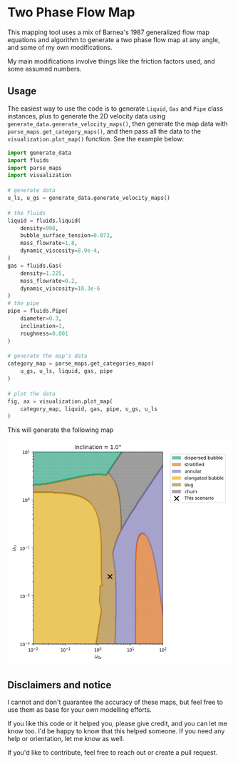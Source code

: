 # Two Phase Flow Map

This mapping tool uses a mix of Barnea's 1987 generalized flow map equations and algorithm to generate a two phase flow map at any angle, and some of my own modifications. 

My main modifications involve things like the friction factors used, and some assumed numbers.

## Usage 

The easiest way to use the code is to generate `Liquid`, `Gas` and `Pipe` class instances, plus to generate the 2D velocity data using `generate_data.generate_velocity_maps()`, then generate the map data with `parse_maps.get_category_maps()`, and then pass all the data to the  `visualization.plot_map()` function. See the example below:

```python
import generate_data
import fluids
import parse_maps
import visualization

# generate data
u_ls, u_gs = generate_data.generate_velocity_maps()

# the fluids
liquid = fluids.liquid(
    density=998,
    bubble_surface_tension=0.073, 
    mass_flowrate=1.8,
    dynamic_viscosity=8.9e-4,
)
gas = fluids.Gas(
    density=1.225, 
    mass_flowrate=0.2, 
    dynamic_viscosity=18.3e-6
)
# the pipe
pipe = fluids.Pipe(
    diameter=0.3, 
    inclination=1, 
    roughness=0.001
)

# generate the map's data
category_map = parse_maps.get_categories_maps(
    u_gs, u_ls, liquid, gas, pipe
)

# plot the data
fig, ax = visualization.plot_map(
    category_map, liquid, gas, pipe, u_gs, u_ls
)
```

This will generate the following map 

![inclination_1](./images/inclination_1.png)

## Disclaimers and notice

I cannot and don't guarantee the accuracy of these maps, but feel free to use them as base for your own modelling efforts. 

If you like this code or it helped you, please give credit, and you can let me know too. I'd be happy to know that this helped someone. If you need any help or orientation, let me know as well.

If you'd like to contribute, feel free to reach out or create a pull request.
